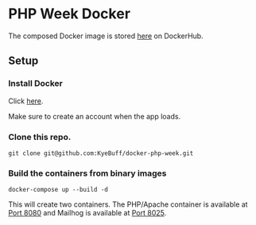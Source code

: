 # PHP Week Docker

The composed Docker image is stored [here](https://hub.docker.com/r/kyebuff/phpweek/) on DockerHub.

## Setup

### Install Docker

Click [here](https://docs.docker.com/docker-for-mac/install/).

Make sure to create an account when the app loads.

### Clone this repo.

`git clone git@github.com:KyeBuff/docker-php-week.git`

### Build the containers from binary images

`docker-compose up --build -d`

This will create two containers. The PHP/Apache container is available at [Port 8080](http://localhost:8080) and Mailhog is available at [Port 8025](http://localhost:8025).
